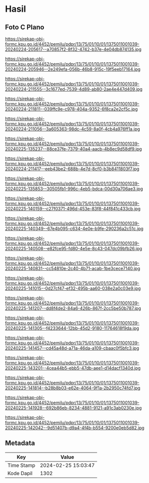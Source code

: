 # Hasil

## Foto C Plano

https://sirekap-obj-formc.kpu.go.id/4452/pemilu/pdpr/13/75/01/10/01/1375011001039-20240224-205617--a70857f2-8f32-4742-b37e-4e04db874135.jpg

https://sirekap-obj-formc.kpu.go.id/4452/pemilu/pdpr/13/75/01/10/01/1375011001039-20240224-205946--2e249efa-056b-46b8-915c-19f5eeb17164.jpg

https://sirekap-obj-formc.kpu.go.id/4452/pemilu/pdpr/13/75/01/10/01/1375011001039-20240224-211555--3c1677ed-7539-4d89-ab80-2ae4e447d409.jpg

https://sirekap-obj-formc.kpu.go.id/4452/pemilu/pdpr/13/75/01/10/01/1375011001039-20240224-211811--039ffc9e-c978-404a-9352-6f8ca2e2cf5c.jpg

https://sirekap-obj-formc.kpu.go.id/4452/pemilu/pdpr/13/75/01/10/01/1375011001039-20240224-211056--3a605363-98dc-4c59-8a0f-4cb4a976ff1a.jpg

https://sirekap-obj-formc.kpu.go.id/4452/pemilu/pdpr/13/75/01/10/01/1375011001039-20240225-135237--88ce37fe-7379-40a4-aacb-4b8ec9d58df9.jpg

https://sirekap-obj-formc.kpu.go.id/4452/pemilu/pdpr/13/75/01/10/01/1375011001039-20240224-211417--eeb43be2-688b-4e7d-8cf0-b3b8411803f7.jpg

https://sirekap-obj-formc.kpu.go.id/4452/pemilu/pdpr/13/75/01/10/01/1375011001039-20240225-135853--30505fb1-996c-4eb5-bdca-00d30a706ae3.jpg

https://sirekap-obj-formc.kpu.go.id/4452/pemilu/pdpr/13/75/01/10/01/1375011001039-20240225-140159--c27f0371-496d-453e-83f8-44f841c433cb.jpg

https://sirekap-obj-formc.kpu.go.id/4452/pemilu/pdpr/13/75/01/10/01/1375011001039-20240225-140349--67e4b095-c634-4e0e-b9fe-290236a2c51c.jpg

https://sirekap-obj-formc.kpu.go.id/4452/pemilu/pdpr/13/75/01/10/01/1375011001039-20240225-140508--e82fce95-fd80-4e5e-8c43-047dc09bfb26.jpg

https://sirekap-obj-formc.kpu.go.id/4452/pemilu/pdpr/13/75/01/10/01/1375011001039-20240225-140831--cc54810e-2c40-4b71-acab-1be3cece7140.jpg

https://sirekap-obj-formc.kpu.go.id/4452/pemilu/pdpr/13/75/01/10/01/1375011001039-20240225-141015--0d27cf47-ef32-495b-aa60-038e2a0c03e9.jpg

https://sirekap-obj-formc.kpu.go.id/4452/pemilu/pdpr/13/75/01/10/01/1375011001039-20240225-141207--dd8f4de2-84a6-426b-867f-2cc5be50b787.jpg

https://sirekap-obj-formc.kpu.go.id/4452/pemilu/pdpr/13/75/01/10/01/1375011001039-20240225-141305--f4233644-12bb-45d2-9180-11764618f9da.jpg

https://sirekap-obj-formc.kpu.go.id/4452/pemilu/pdpr/13/75/01/10/01/1375011001039-20240225-141457--cd45a48d-a71a-46da-a109-cbaac0f5bfc3.jpg

https://sirekap-obj-formc.kpu.go.id/4452/pemilu/pdpr/13/75/01/10/01/1375011001039-20240225-143201--4cea44b5-ebb5-47db-aee1-d14dacf1340d.jpg

https://sirekap-obj-formc.kpu.go.id/4452/pemilu/pdpr/13/75/01/10/01/1375011001039-20240225-141814--b28b8b03-e62e-4064-9f1a-2b2950c74fd7.jpg

https://sirekap-obj-formc.kpu.go.id/4452/pemilu/pdpr/13/75/01/10/01/1375011001039-20240225-141928--692b86eb-8234-4881-9121-a91c3ab0230e.jpg

https://sirekap-obj-formc.kpu.go.id/4452/pemilu/pdpr/13/75/01/10/01/1375011001039-20240225-142042--9d51407b-d9a4-4f4b-b554-9200e0eb5d82.jpg


## Metadata

| Key        | Value               |
| ---------- | ------------------- |
| Time Stamp | 2024-02-25 15:03:47 |
| Kode Dapil | 1302                |



